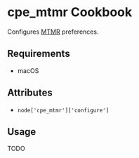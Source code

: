 cpe_mtmr Cookbook
=====================
Configures [MTMR](https://github.com/Toxblh/MTMR) preferences.

Requirements
------------
* macOS

Attributes
----------
* `node['cpe_mtmr']['configure']`

Usage
-----
TODO
